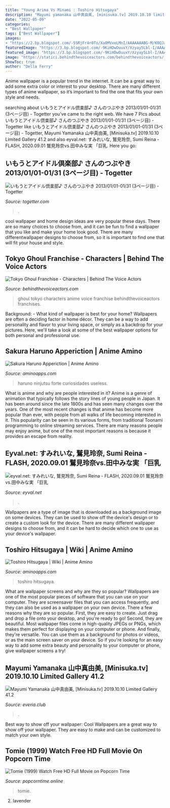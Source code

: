 ```yaml
---
title: "Young Arima Vs Minami : Toshiro Hitsugaya"
description: "Mayumi yamanaka 山中真由美, [minisuka.tv] 2019.10.10 limited gallery 41.2"
date: "2022-05-09"
categories:
- "Best Wallpaper"
tags: ["Best Wallpaper"]
images:
- "https://2.bp.blogspot.com/-5SRjFr4r0To/XaOMVxeLMnI/AAAAAAABG-M/K0QJacKVLrk6XP5zLOAAQ57F4_rEWogGQCLcBGAsYHQ/s1600/19.jpeg"
featuredImage: "https://3.bp.blogspot.com/-9KiHDwOuuxY/Xzyay5Lbl-I/AAAAAAAKAJk/O-qLLnuGbHAHWZ8jh3MEgjyDMMe8tbFLACNcBGAsYHQ/s1600/1.jpg"
featured_image: "https://3.bp.blogspot.com/-9KiHDwOuuxY/Xzyay5Lbl-I/AAAAAAAKAJk/O-qLLnuGbHAHWZ8jh3MEgjyDMMe8tbFLACNcBGAsYHQ/s1600/1.jpg"
image: "https://statici.behindthevoiceactors.com/behindthevoiceactors/_img/franchises/1092.jpg"
ShowToc: true
author: "Della Ferry"
---
```



Anime wallpaper is a popular trend in the internet. It can be a great way to add some extra color or interest to your desktop. There are many different types of anime wallpaper, so it’s important to find the one that fits your own style and needs.

	

		
searching about いもうとアイドル倶楽部♪ さんのつぶやき 2013/01/01-01/31 (3ページ目) - Togetter you've came to the right web. We have 7 Pics about いもうとアイドル倶楽部♪ さんのつぶやき 2013/01/01-01/31 (3ページ目) - Togetter like いもうとアイドル倶楽部♪ さんのつぶやき 2013/01/01-01/31 (3ページ目) - Togetter, Mayumi Yamanaka 山中真由美, [Minisuka.tv] 2019.10.10 Limited Gallery 41.2 and also eyval.net: すみれいな, 鷲見玲奈, Sumi Reina - FLASH, 2020.09.01 鷲見玲奈vs.田中みな実 「巨乳. Here you go:
		
    
## いもうとアイドル倶楽部♪ さんのつぶやき 2013/01/01-01/31 (3ページ目) - Togetter

<img loading=lazy src="https://pimg.togetter.com/1027f85b7e59b7a172e61dd55adac2bbd2f80a4b/68747470733a2f2f747774702e746f6765747465722e636f6d2f73686f772f6c617267652f627773636677" onerror="this.onerror=null;this.src='https://tse1.mm.bing.net/th?id=OIP.A2BAL0vDTjKIC4Ywfj6XwQHaLI&amp;pid=15.1';" alt="いもうとアイドル倶楽部♪ さんのつぶやき 2013/01/01-01/31 (3ページ目) - Togetter">

_Source: togetter.com_

>. 

	

cool wallpaper and home design ideas are very popular these days. There are so many choices to choose from, and it can be fun to find a wallpaper that you like and make your home look good. There are many differentwallpaper designs to choose from, so it is important to find one that will fit your house and style.

    
## Tokyo Ghoul Franchise - Characters | Behind The Voice Actors

<img loading=lazy src="https://statici.behindthevoiceactors.com/behindthevoiceactors/_img/franchises/1092.jpg" onerror="this.onerror=null;this.src='https://tse3.mm.bing.net/th?id=OIP.SITChZnKA9eUbEk6b-Jh2gHaC9&amp;pid=15.1';" alt="Tokyo Ghoul Franchise - Characters | Behind The Voice Actors">

_Source: behindthevoiceactors.com_

>ghoul tokyo characters anime voice franchise behindthevoiceactors franchises. 

	

Background: - What kind of wallpaper is best for your home?
Wallpapers are often a deciding factor in home décor. They can be a way to add personality and flavor to your living space, or simply as a backdrop for your pictures. Here, we'll take a look at some of the best wallpaper options for both personal and professional use.

    
## Sakura Haruno Apperiction | Anime Amino

<img loading=lazy src="https://pa1.narvii.com/6547/26811522005bde214c64ac1b6cee44108cc5ba19_hq.gif" onerror="this.onerror=null;this.src='https://tse1.mm.bing.net/th?id=OIP.mefI25y1MIrk96RQhqmGBgHaEK&amp;pid=15.1';" alt="Sakura Haruno Apperiction | Anime Amino">

_Source: aminoapps.com_

>haruno ninjutsu forte curiosidades useless. 

	

What is anime and why are people interested in it?
Anime is a genre of animation that typically follows the story lines of young people in Japan. It has been around since the late 1800s and has seen many changes over the years. One of the most recent changes is that anime has become more popular than ever, with people from all walks of life becoming interested in it. This popularity can be seen in its various forms, from traditional Toonami programming to online streaming services. There are many reasons people may enjoy anime, but one of the most important reasons is because it provides an escape from reality.

    
## Eyval.net: すみれいな, 鷲見玲奈, Sumi Reina - FLASH, 2020.09.01 鷲見玲奈vs.田中みな実 「巨乳

<img loading=lazy src="https://3.bp.blogspot.com/-9KiHDwOuuxY/Xzyay5Lbl-I/AAAAAAAKAJk/O-qLLnuGbHAHWZ8jh3MEgjyDMMe8tbFLACNcBGAsYHQ/s1600/1.jpg" onerror="this.onerror=null;this.src='https://tse2.mm.bing.net/th?id=OIP.tFu-gHr22D5yfoNnLIpS2QHaJw&amp;pid=15.1';" alt="eyval.net: すみれいな, 鷲見玲奈, Sumi Reina - FLASH, 2020.09.01 鷲見玲奈vs.田中みな実 「巨乳">

_Source: eyval.net_

>. 

	

Wallpapers are a type of image that is downloaded as a background image on some devices. They can be used to show off the device's design or to create a custom look for the device. There are many different wallpaper designs to choose from, and it can be hard to decide which one to use as your device's wallpaper.

    
## Toshiro Hitsugaya | Wiki | Anime Amino

<img loading=lazy src="https://s3.narvii.com/image/zpply6cqshayaoegsxfuf232llvrmit5_hq.jpg" onerror="this.onerror=null;this.src='https://tse2.mm.bing.net/th?id=OIP.EIhFJzUdROybJ_jPEfWOKQEoDS&amp;pid=15.1';" alt="Toshiro Hitsugaya | Wiki | Anime Amino">

_Source: aminoapps.com_

>toshiro hitsugaya. 

	

What are wallpaper screens and why are they so popular?
Wallpapers are one of the most popular pieces of software that you can use on your computer. They are screensaver files that you can access frequently, and they can also be used as a wallpaper on your own device. There a few reasons why they are so popular. First, they are easy to create. Just drag and drop a file onto your desktop, and you're ready to go! Second, they are beautiful. Most wallpaper files come in high-quality JPEGs or PNGs, which makes them perfect for displaying on your computer or phone. And finally, they're versatile. You can use them as a background for photos or videos, or as the main screen saver on your device. So if you're looking for an easy way to add some extra beauty and personality to your computer or phone, give wallpaper screens a try!

    
## Mayumi Yamanaka 山中真由美, [Minisuka.tv] 2019.10.10 Limited Gallery 41.2

<img loading=lazy src="https://2.bp.blogspot.com/-5SRjFr4r0To/XaOMVxeLMnI/AAAAAAABG-M/K0QJacKVLrk6XP5zLOAAQ57F4_rEWogGQCLcBGAsYHQ/s1600/19.jpeg" onerror="this.onerror=null;this.src='https://tse4.mm.bing.net/th?id=OIP.GztLwr4JzMsIbXd63r3t0AHaE8&amp;pid=15.1';" alt="Mayumi Yamanaka 山中真由美, [Minisuka.tv] 2019.10.10 Limited Gallery 41.2">

_Source: everia.club_

>. 

	

Best way to show off your wallpaper:
Cool Wallpapers are a great way to show off your wallpaper. They are easy to make and can be customized to match your own style.

    
## Tomie (1999) Watch Free HD Full Movie On Popcorn Time

<img loading=lazy src="https://media.movieassets.com/static/images/items/movies/backdrops/1280/80/tomie-5dbe50028548f5f7ebdd292fe105c756.jpg" onerror="this.onerror=null;this.src='https://tse4.mm.bing.net/th?id=OIP.k67485esZmrFoEPZrW3kkgHaEK&amp;pid=15.1';" alt="Tomie (1999) Watch Free HD Full Movie on Popcorn Time">

_Source: popcorntime.online_

>tomie. 

	

2. lavender 

